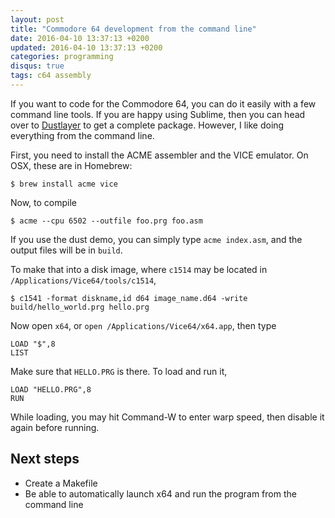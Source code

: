 ```yaml
---
layout: post
title: "Commodore 64 development from the command line"
date: 2016-04-10 13:37:13 +0200
updated: 2016-04-10 13:37:13 +0200
categories: programming
disqus: true
tags: c64 assembly
---
```


If you want to code for the Commodore 64, you can do it easily with a few
command line tools. If you are happy using Sublime, then you can head over to
<a
href="http://dustlayer.com/c64-coding-tutorials/2013/2/10/dust-c64-command-line-tool">Dustlayer</a>
to get a complete package. However, I like doing everything from the command
line.

First, you need to install the ACME assembler and the VICE emulator. On OSX,
these are in Homebrew:

    $ brew install acme vice

Now, to compile

    $ acme --cpu 6502 --outfile foo.prg foo.asm

If you use the dust demo, you can simply type `acme index.asm`, and the output
files will be in `build`.

To make that into a disk image, where `c1514` may be located in
`/Applications/Vice64/tools/c1514`,

    $ c1541 -format diskname,id d64 image_name.d64 -write build/hello_world.prg hello.prg

Now open `x64`, or `open /Applications/Vice64/x64.app`, then type

    LOAD "$",8
    LIST

Make sure that `HELLO.PRG` is there. To load and run it,

    LOAD "HELLO.PRG",8
    RUN

While loading, you may hit Command-W to enter warp speed, then disable it again
before running.

Next steps
----------

  * Create a Makefile
  * Be able to automatically launch x64 and run the program from the command
    line


